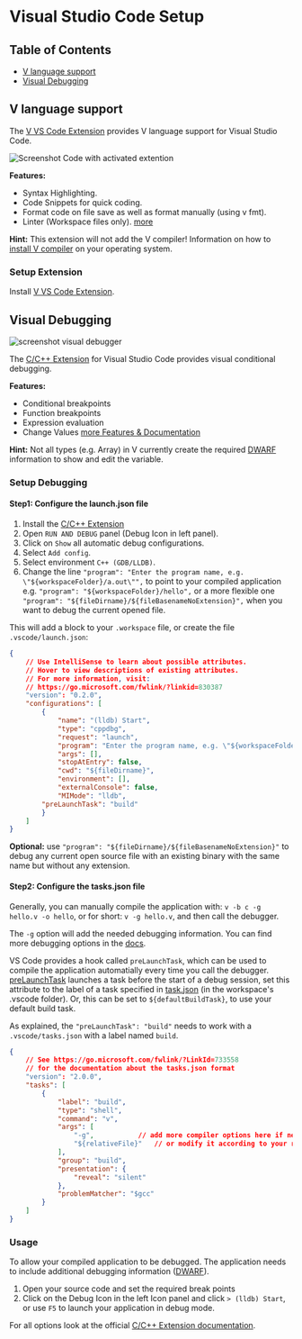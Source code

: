 # Visual Studio Code Setup

## Table of Contents

* [V language support](#v-language-support)
* [Visual Debugging](#visual-debugging)

## V language support

The [V VS Code Extension](https://marketplace.visualstudio.com/items?itemName=vlanguage.vscode-vlang)
provides V language support for Visual Studio Code.

![Screenshot Code with activated extention](https://github.com/vlang/vscode-vlang/raw/HEAD/images/demo.png)

**Features:**
* Syntax Highlighting.
* Code Snippets for quick coding.
* Format code on file save as well as format manually (using v fmt).
* Linter (Workspace files only).
[more](https://marketplace.visualstudio.com/items?itemName=vlanguage.vscode-vlang)

**Hint:** This extension will not add the V compiler! Information on how to
[install V compiler](https://github.com/vlang/v/blob/master/doc/docs.md#install-from-source)
on your operating system.

### Setup Extension

Install [V VS Code Extension](https://marketplace.visualstudio.com/items?itemName=vlanguage.vscode-vlang).

## Visual Debugging

![screenshot visual debugger](https://github.com/vlang/v/blob/master/doc/img/vscode-debugger.png?raw=true)

The [C/C++ Extension](https://marketplace.visualstudio.com/items?itemName=ms-vscode.cpptools)
for Visual Studio Code provides visual conditional debugging.

**Features:**
* Conditional breakpoints
* Function breakpoints
* Expression evaluation
* Change Values
[more Features & Documentation](https://code.visualstudio.com/docs/cpp/cpp-debug)

**Hint:** Not all types (e.g. Array) in V currently create the required
[DWARF](https://en.wikipedia.org/wiki/DWARF) information to show and 
edit the variable.

### Setup Debugging

#### Step1: Configure the launch.json file
1. Install the [C/C++ Extension](https://marketplace.visualstudio.com/items?itemName=ms-vscode.cpptools)
2. Open `RUN AND DEBUG` panel (Debug Icon in left panel).
3. Click on `Show` all automatic debug configurations.
4. Select `Add config`.
5. Select environment `C++ (GDB/LLDB)`.
6. Change the line `"program": "Enter the program name, e.g. \"${workspaceFolder}/a.out\"",`
to point to your compiled application e.g. `"program": "${workspaceFolder}/hello",`
or a more flexible one `"program": "${fileDirname}/${fileBasenameNoExtension}",`
when you want to debug the current opened file.

This will add a block to your `.workspace` file,
or create the file `.vscode/launch.json`:
```json
{
    // Use IntelliSense to learn about possible attributes.
    // Hover to view descriptions of existing attributes.
    // For more information, visit: 
    // https://go.microsoft.com/fwlink/?linkid=830387
    "version": "0.2.0",
    "configurations": [
        {
            "name": "(lldb) Start",
            "type": "cppdbg",
            "request": "launch",
            "program": "Enter the program name, e.g. \"${workspaceFolder}/a.out\"",
            "args": [],
            "stopAtEntry": false,
            "cwd": "${fileDirname}",
            "environment": [],
            "externalConsole": false,
            "MIMode": "lldb",
	    "preLaunchTask": "build"
        }
    ]
}
```

**Optional:** use `"program": "${fileDirname}/${fileBasenameNoExtension}"` to debug 
any current open source file with an existing binary with the same name but without any extension.

#### Step2: Configure the tasks.json file
Generally, you can manually compile the application with: `v -b c -g hello.v -o hello`,
or for short: `v -g hello.v`, and then call the debugger.

The `-g` option will add the needed debugging information.
You can find more debugging options in the [docs](docs.md#debugging).

VS Code provides a hook called `preLaunchTask`, which can be used to compile
the application automatially every time you call the debugger. 
[preLaunchTask](https://code.visualstudio.com/docs/editor/debugging#_launchjson-attributes) launches
a task before the start of a debug session, set this attribute to the label of a task specified
in [task.json](https://code.visualstudio.com/docs/editor/tasks) (in the workspace's .vscode folder).
Or, this can be set to `${defaultBuildTask}`, to use your default build task.

As explained, the `"preLaunchTask": "build"` needs to work with a `.vscode/tasks.json`
with a label named `build`. 
```json
{
    // See https://go.microsoft.com/fwlink/?LinkId=733558
    // for the documentation about the tasks.json format
    "version": "2.0.0",
    "tasks": [
        {
            "label": "build",
            "type": "shell",
            "command": "v",
            "args": [
                "-g",		    // add more compiler options here if necessary
                "${relativeFile}"   // or modify it according to your requirements
            ],
            "group": "build",
            "presentation": {
                "reveal": "silent"
            },
            "problemMatcher": "$gcc"
        }
    ]
}
```

### Usage

To allow your compiled application to be debugged.
The application needs to include additional debugging information
([DWARF](https://en.wikipedia.org/wiki/DWARF)).

1. Open your source code and set the required break points
2. Click on the Debug Icon in the left Icon panel and click
`> (lldb) Start`, or use `F5` to launch your application in debug mode.

For all options look at the official 
[C/C++ Extension documentation](https://code.visualstudio.com/docs/cpp/cpp-debug).
